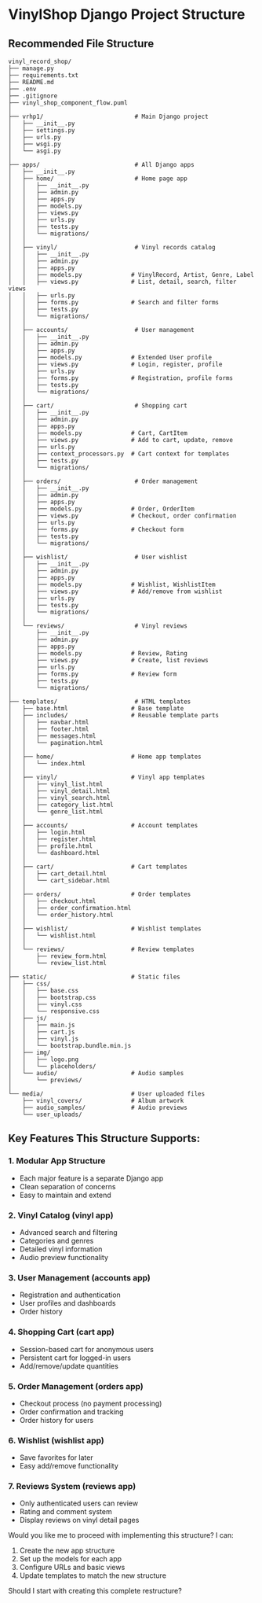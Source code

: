 # VinylShop Django Project Structure

## Recommended File Structure

```
vinyl_record_shop/
├── manage.py
├── requirements.txt
├── README.md
├── .env
├── .gitignore
├── vinyl_shop_component_flow.puml
│
├── vrhp1/                          # Main Django project
│   ├── __init__.py
│   ├── settings.py
│   ├── urls.py
│   ├── wsgi.py
│   └── asgi.py
│
├── apps/                           # All Django apps
│   ├── __init__.py
│   ├── home/                       # Home page app
│   │   ├── __init__.py
│   │   ├── admin.py
│   │   ├── apps.py
│   │   ├── models.py
│   │   ├── views.py
│   │   ├── urls.py
│   │   ├── tests.py
│   │   └── migrations/
│   │
│   ├── vinyl/                      # Vinyl records catalog
│   │   ├── __init__.py
│   │   ├── admin.py
│   │   ├── apps.py
│   │   ├── models.py              # VinylRecord, Artist, Genre, Label
│   │   ├── views.py               # List, detail, search, filter views
│   │   ├── urls.py
│   │   ├── forms.py               # Search and filter forms
│   │   ├── tests.py
│   │   └── migrations/
│   │
│   ├── accounts/                   # User management
│   │   ├── __init__.py
│   │   ├── admin.py
│   │   ├── apps.py
│   │   ├── models.py              # Extended User profile
│   │   ├── views.py               # Login, register, profile
│   │   ├── urls.py
│   │   ├── forms.py               # Registration, profile forms
│   │   ├── tests.py
│   │   └── migrations/
│   │
│   ├── cart/                       # Shopping cart
│   │   ├── __init__.py
│   │   ├── admin.py
│   │   ├── apps.py
│   │   ├── models.py              # Cart, CartItem
│   │   ├── views.py               # Add to cart, update, remove
│   │   ├── urls.py
│   │   ├── context_processors.py  # Cart context for templates
│   │   ├── tests.py
│   │   └── migrations/
│   │
│   ├── orders/                     # Order management
│   │   ├── __init__.py
│   │   ├── admin.py
│   │   ├── apps.py
│   │   ├── models.py              # Order, OrderItem
│   │   ├── views.py               # Checkout, order confirmation
│   │   ├── urls.py
│   │   ├── forms.py               # Checkout form
│   │   ├── tests.py
│   │   └── migrations/
│   │
│   ├── wishlist/                   # User wishlist
│   │   ├── __init__.py
│   │   ├── admin.py
│   │   ├── apps.py
│   │   ├── models.py              # Wishlist, WishlistItem
│   │   ├── views.py               # Add/remove from wishlist
│   │   ├── urls.py
│   │   ├── tests.py
│   │   └── migrations/
│   │
│   └── reviews/                    # Vinyl reviews
│       ├── __init__.py
│       ├── admin.py
│       ├── apps.py
│       ├── models.py              # Review, Rating
│       ├── views.py               # Create, list reviews
│       ├── urls.py
│       ├── forms.py               # Review form
│       ├── tests.py
│       └── migrations/
│
├── templates/                      # HTML templates
│   ├── base.html                  # Base template
│   ├── includes/                  # Reusable template parts
│   │   ├── navbar.html
│   │   ├── footer.html
│   │   ├── messages.html
│   │   └── pagination.html
│   │
│   ├── home/                      # Home app templates
│   │   └── index.html
│   │
│   ├── vinyl/                     # Vinyl app templates
│   │   ├── vinyl_list.html
│   │   ├── vinyl_detail.html
│   │   ├── vinyl_search.html
│   │   ├── category_list.html
│   │   └── genre_list.html
│   │
│   ├── accounts/                  # Account templates
│   │   ├── login.html
│   │   ├── register.html
│   │   ├── profile.html
│   │   └── dashboard.html
│   │
│   ├── cart/                      # Cart templates
│   │   ├── cart_detail.html
│   │   └── cart_sidebar.html
│   │
│   ├── orders/                    # Order templates
│   │   ├── checkout.html
│   │   ├── order_confirmation.html
│   │   └── order_history.html
│   │
│   ├── wishlist/                  # Wishlist templates
│   │   └── wishlist.html
│   │
│   └── reviews/                   # Review templates
│       ├── review_form.html
│       └── review_list.html
│
├── static/                        # Static files
│   ├── css/
│   │   ├── base.css
│   │   ├── bootstrap.css
│   │   ├── vinyl.css
│   │   └── responsive.css
│   ├── js/
│   │   ├── main.js
│   │   ├── cart.js
│   │   ├── vinyl.js
│   │   └── bootstrap.bundle.min.js
│   ├── img/
│   │   ├── logo.png
│   │   └── placeholders/
│   └── audio/                     # Audio samples
│       └── previews/
│
└── media/                         # User uploaded files
    ├── vinyl_covers/              # Album artwork
    ├── audio_samples/             # Audio previews
    └── user_uploads/
```

## Key Features This Structure Supports:

### 1. **Modular App Structure**
- Each major feature is a separate Django app
- Clean separation of concerns
- Easy to maintain and extend

### 2. **Vinyl Catalog (vinyl app)**
- Advanced search and filtering
- Categories and genres
- Detailed vinyl information
- Audio preview functionality

### 3. **User Management (accounts app)**
- Registration and authentication
- User profiles and dashboards
- Order history

### 4. **Shopping Cart (cart app)**
- Session-based cart for anonymous users
- Persistent cart for logged-in users
- Add/remove/update quantities

### 5. **Order Management (orders app)**
- Checkout process (no payment processing)
- Order confirmation and tracking
- Order history for users

### 6. **Wishlist (wishlist app)**
- Save favorites for later
- Easy add/remove functionality

### 7. **Reviews System (reviews app)**
- Only authenticated users can review
- Rating and comment system
- Display reviews on vinyl detail pages

Would you like me to proceed with implementing this structure? I can:
1. Create the new app structure
2. Set up the models for each app
3. Configure URLs and basic views
4. Update templates to match the new structure

Should I start with creating this complete restructure?
